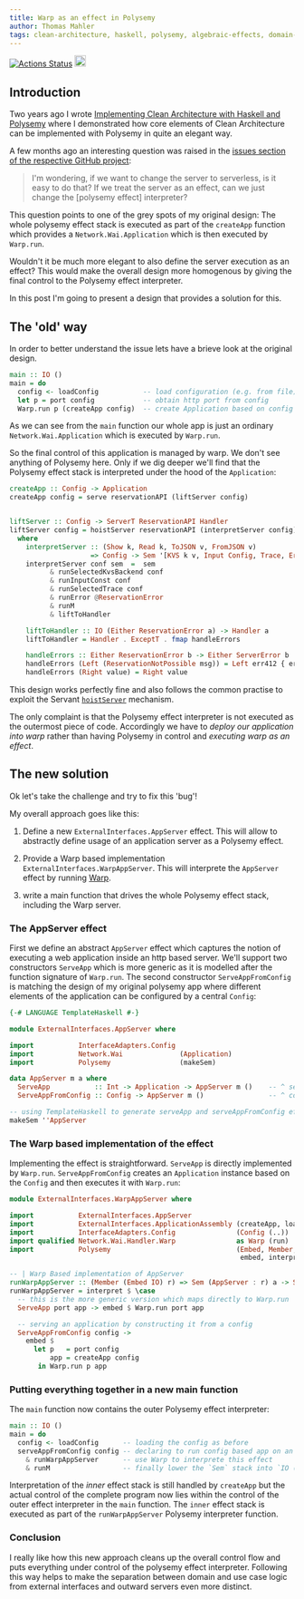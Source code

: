 ```yaml
---
title: Warp as an effect in Polysemy
author: Thomas Mahler
tags: clean-architecture, haskell, polysemy, algebraic-effects, domain-driven-design, ports-and-adapters, hexagonal-architecture, onion-architecture, servant, warp, io-monad, testability, architecture, algebraic, polysemy-library, polysemy-effects
---
```



[![Actions Status](https://github.com/thma/PolysemyCleanArchitecture/workflows/Haskell%20CI/badge.svg)](https://github.com/thma/PolysemyCleanArchitecture/actions)
<a href="https://github.com/thma/PolysemyCleanArchitecture"><img src="https://thma.github.io/img/forkme.png" height="20" ></a>

## Introduction

Two years ago I wrote [Implementing Clean Architecture with Haskell and Polysemy](https://thma.github.io/posts/2020-05-29-polysemy-clean-architecture.html) where I demonstrated how core elements of Clean Architecture can be implemented with Polysemy in quite an elegant way.

A few months ago an interesting question was raised in the [issues section of the respective GitHub project](https://github.com/thma/PolysemyCleanArchitecture/issues/2):

> I'm wondering, if we want to change the server to serverless, is it easy to do that? 
> If we treat the server as an effect, can we just change the [polysemy effect] interpreter?

This question points to one of the grey spots of my original design: The whole polysemy effect stack is executed as part of the `createApp` function which provides a `Network.Wai.Application` which is then executed by `Warp.run`.

Wouldn't it be much more elegant to also define the server execution as an effect? This would make the overall design more homogenous by giving the final control to the Polysemy effect interpreter. 

In this post I'm going to present a design that provides a solution for this.

## The 'old' way

In order to better understand the issue lets have a brieve look at the original design.

```haskell
main :: IO ()
main = do
  config <- loadConfig           -- load configuration (e.g. from file)
  let p = port config            -- obtain http port from config
  Warp.run p (createApp config)  -- create Application based on config and run it
```

As we can see from the `main` function our whole app is just an ordinary `Network.Wai.Application` which is executed by `Warp.run`.

So the final control of this application is managed by warp. We don't see anything of Polysemy here. Only if we dig deeper we'll find that the Polysemy effect stack is interpreted under the hood of the `Application`:

```haskell
createApp :: Config -> Application
createApp config = serve reservationAPI (liftServer config)


liftServer :: Config -> ServerT ReservationAPI Handler
liftServer config = hoistServer reservationAPI (interpretServer config) reservationServer
  where
    interpretServer :: (Show k, Read k, ToJSON v, FromJSON v)
                    => Config -> Sem '[KVS k v, Input Config, Trace, Error ReservationError, Embed IO] a -> Handler a
    interpretServer conf sem  =  sem
          & runSelectedKvsBackend conf
          & runInputConst conf
          & runSelectedTrace conf
          & runError @ReservationError
          & runM
          & liftToHandler

    liftToHandler :: IO (Either ReservationError a) -> Handler a
    liftToHandler = Handler . ExceptT . fmap handleErrors

    handleErrors :: Either ReservationError b -> Either ServerError b
    handleErrors (Left (ReservationNotPossible msg)) = Left err412 { errBody = pack msg}
    handleErrors (Right value) = Right value
```

This design works perfectly fine and also follows the common practise to exploit the Servant [`hoistServer`](https://hackage.haskell.org/package/servant-server-0.19.1/docs/Servant-Server.html#v:hoistServer) mechanism.

The only complaint is that the Polysemy effect interpreter is not executed as the outermost piece of code. Accordingly we have to *deploy our application into warp* rather than having Polysemy in control and *executing warp as an effect*.


## The new solution

Ok let's take the challenge and try to fix this 'bug'!

My overall approach goes like this:

1. Define a new `ExternalInterfaces.AppServer` effect. This will allow to abstractly define
   usage of an application server as a Polysemy effect.

2. Provide a Warp based implementation `ExternalInterfaces.WarpAppServer`.
   This will interprete the `AppServer` effect by running [Warp](http://www.aosabook.org/en/posa/warp.html).

3. write a main function that drives the whole Polysemy effect stack, including the Warp server. 
   
### The AppServer effect

First we define an abstract `AppServer` effect which captures the notion of executing a web application inside an http based server.
We'll support two constructors `ServeApp` which is more generic as it is modelled after the function signature of `Warp.run`.
The second constructor `ServeAppFromConfig` is matching the design of my original polysemy app where different elements of the application 
can be configured by a central `Config`:

```haskell
{-# LANGUAGE TemplateHaskell #-}

module ExternalInterfaces.AppServer where

import           InterfaceAdapters.Config
import           Network.Wai              (Application)
import           Polysemy                 (makeSem)

data AppServer m a where
  ServeApp           :: Int -> Application -> AppServer m ()    -- ^ serve a given application on a port
  ServeAppFromConfig :: Config -> AppServer m ()                -- ^ construct an application from a configuration and serve it

-- using TemplateHaskell to generate serveApp and serveAppFromConfig effect functions
makeSem ''AppServer
```

### The Warp based implementation of the effect

Implementing the effect is straightforward. `ServeApp` is directly implemented by `Warp.run`.
`ServeAppFromConfig` creates an `Application` instance based on the `Config` and then executes it with `Warp.run`:

```haskell
module ExternalInterfaces.WarpAppServer where

import           ExternalInterfaces.AppServer
import           ExternalInterfaces.ApplicationAssembly (createApp, loadConfig)
import           InterfaceAdapters.Config               (Config (..))
import qualified Network.Wai.Handler.Warp               as Warp (run)
import           Polysemy                               (Embed, Member, Sem,
                                                         embed, interpret, runM)

-- | Warp Based implementation of AppServer
runWarpAppServer :: (Member (Embed IO) r) => Sem (AppServer : r) a -> Sem r a
runWarpAppServer = interpret $ \case
  -- this is the more generic version which maps directly to Warp.run
  ServeApp port app -> embed $ Warp.run port app

  -- serving an application by constructing it from a config
  ServeAppFromConfig config ->
    embed $
      let p   = port config
          app = createApp config
       in Warp.run p app
```

### Putting everything together in a new main function

The `main` function now contains the outer Polysemy effect interpreter:

```haskell
main :: IO ()
main = do
  config <- loadConfig      -- loading the config as before
  serveAppFromConfig config -- declaring to run config based app on an AppServer
    & runWarpAppServer      -- use Warp to interprete this effect
    & runM                  -- finally lower the `Sem` stack into `IO ()`
```

Interpretation of the *inner* effect stack is still handled by `createApp` but the actual control of the complete program now lies within the control of the outer effect interpreter in the `main` function. The `inner` effect stack is executed as part of the `runWarpAppServer` Polysemy interpreter function.

### Conclusion

I really like how this new approach cleans up the overall control flow and puts everything under control of the polysemy effect interpreter.
Following this way helps to make the separation between domain and use case logic from external interfaces and outward servers even more distinct.

